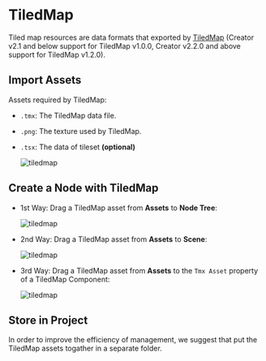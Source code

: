 # TiledMap

Tiled map resources are data formats that exported by [TiledMap](https://www.mapeditor.org/) (Creator v2.1 and below support for TiledMap v1.0.0, Creator v2.2.0 and above support for TiledMap v1.2.0).

## Import Assets

Assets required by TiledMap:

- `.tmx`: The TiledMap data file.
- `.png`: The texture used by TiledMap.
- `.tsx`: The data of tileset **(optional)**

	![tiledmap](tiledmap/import.png)

## Create a Node with TiledMap

- 1st Way: Drag a TiledMap asset from **Assets** to **Node Tree**:

	![tiledmap](tiledmap/create_1.png) 

- 2nd Way: Drag a TiledMap asset from **Assets** to **Scene**:

	![tiledmap](tiledmap/create_2.png)

- 3rd Way: Drag a TiledMap asset from **Assets** to the `Tmx Asset` property of a TiledMap Component:

	![tiledmap](tiledmap/create_3.png)

## Store in Project

In order to improve the efficiency of management, we suggest that put the TiledMap assets togather in a separate folder.
